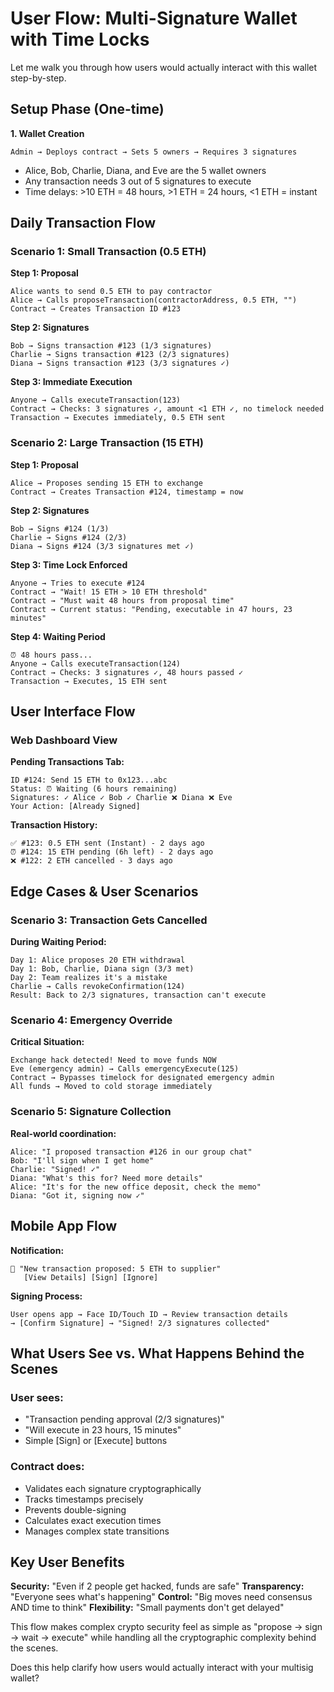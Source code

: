 # User Flow: Multi-Signature Wallet with Time Locks

Let me walk you through how users would actually interact with this wallet step-by-step.

## Setup Phase (One-time)

**1. Wallet Creation**
```
Admin → Deploys contract → Sets 5 owners → Requires 3 signatures
```
- Alice, Bob, Charlie, Diana, and Eve are the 5 wallet owners
- Any transaction needs 3 out of 5 signatures to execute
- Time delays: >10 ETH = 48 hours, >1 ETH = 24 hours, <1 ETH = instant

## Daily Transaction Flow

### **Scenario 1: Small Transaction (0.5 ETH)**

**Step 1: Proposal**
```
Alice wants to send 0.5 ETH to pay contractor
Alice → Calls proposeTransaction(contractorAddress, 0.5 ETH, "")
Contract → Creates Transaction ID #123
```

**Step 2: Signatures**
```
Bob → Signs transaction #123 (1/3 signatures)
Charlie → Signs transaction #123 (2/3 signatures) 
Diana → Signs transaction #123 (3/3 signatures ✓)
```

**Step 3: Immediate Execution**
```
Anyone → Calls executeTransaction(123)
Contract → Checks: 3 signatures ✓, amount <1 ETH ✓, no timelock needed
Transaction → Executes immediately, 0.5 ETH sent
```

### **Scenario 2: Large Transaction (15 ETH)**

**Step 1: Proposal**
```
Alice → Proposes sending 15 ETH to exchange
Contract → Creates Transaction #124, timestamp = now
```

**Step 2: Signatures**
```
Bob → Signs #124 (1/3)
Charlie → Signs #124 (2/3)
Diana → Signs #124 (3/3 signatures met ✓)
```

**Step 3: Time Lock Enforced**
```
Anyone → Tries to execute #124
Contract → "Wait! 15 ETH > 10 ETH threshold"
Contract → "Must wait 48 hours from proposal time"
Contract → Current status: "Pending, executable in 47 hours, 23 minutes"
```

**Step 4: Waiting Period**
```
⏰ 48 hours pass...
Anyone → Calls executeTransaction(124)
Contract → Checks: 3 signatures ✓, 48 hours passed ✓
Transaction → Executes, 15 ETH sent
```

## User Interface Flow

### **Web Dashboard View**

**Pending Transactions Tab:**
```
ID #124: Send 15 ETH to 0x123...abc
Status: ⏰ Waiting (6 hours remaining)
Signatures: ✓ Alice ✓ Bob ✓ Charlie ❌ Diana ❌ Eve
Your Action: [Already Signed] 
```

**Transaction History:**
```
✅ #123: 0.5 ETH sent (Instant) - 2 days ago
⏰ #124: 15 ETH pending (6h left) - 2 days ago  
❌ #122: 2 ETH cancelled - 3 days ago
```

## Edge Cases & User Scenarios

### **Scenario 3: Transaction Gets Cancelled**

**During Waiting Period:**
```
Day 1: Alice proposes 20 ETH withdrawal
Day 1: Bob, Charlie, Diana sign (3/3 met)
Day 2: Team realizes it's a mistake
Charlie → Calls revokeConfirmation(124)
Result: Back to 2/3 signatures, transaction can't execute
```

### **Scenario 4: Emergency Override**

**Critical Situation:**
```
Exchange hack detected! Need to move funds NOW
Eve (emergency admin) → Calls emergencyExecute(125)
Contract → Bypasses timelock for designated emergency admin
All funds → Moved to cold storage immediately
```

### **Scenario 5: Signature Collection**

**Real-world coordination:**
```
Alice: "I proposed transaction #126 in our group chat"
Bob: "I'll sign when I get home"
Charlie: "Signed! ✓"  
Diana: "What's this for? Need more details"
Alice: "It's for the new office deposit, check the memo"
Diana: "Got it, signing now ✓"
```

## Mobile App Flow

**Notification:**
```
📱 "New transaction proposed: 5 ETH to supplier"
   [View Details] [Sign] [Ignore]
```

**Signing Process:**
```
User opens app → Face ID/Touch ID → Review transaction details
→ [Confirm Signature] → "Signed! 2/3 signatures collected"
```

## What Users See vs. What Happens Behind the Scenes

### **User sees:**
- "Transaction pending approval (2/3 signatures)"
- "Will execute in 23 hours, 15 minutes"
- Simple [Sign] or [Execute] buttons

### **Contract does:**
- Validates each signature cryptographically
- Tracks timestamps precisely
- Prevents double-signing
- Calculates exact execution times
- Manages complex state transitions

## Key User Benefits

**Security:** "Even if 2 people get hacked, funds are safe"
**Transparency:** "Everyone sees what's happening"
**Control:** "Big moves need consensus AND time to think"
**Flexibility:** "Small payments don't get delayed"

This flow makes complex crypto security feel as simple as "propose → sign → wait → execute" while handling all the cryptographic complexity behind the scenes.

Does this help clarify how users would actually interact with your multisig wallet?